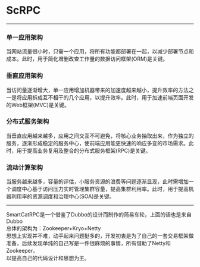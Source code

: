 # ScRPC 
---  
### 单一应用架构    
当网站流量很小时，只需一个应用，将所有功能都部署在一起，以减少部署节点和成本。此时，用于简化增删改查工作量的数据访问框架(ORM)是关键。     

### 垂直应用架构   
当访问量逐渐增大，单一应用增加机器带来的加速度越来越小，提升效率的方法之一是将应用拆成互不相干的几个应用，以提升效率。此时，用于加速前端页面开发的Web框架(MVC)是关键。    
  
### 分布式服务架构   
当垂直应用越来越多，应用之间交互不可避免，将核心业务抽取出来，作为独立的服务，逐渐形成稳定的服务中心，使前端应用能更快速的响应多变的市场需求。此时，用于提高业务复用及整合的分布式服务框架(RPC)是关键。   

### 流动计算架构    
当服务越来越多，容量的评估，小服务资源的浪费等问题逐渐显现，此时需增加一个调度中心基于访问压力实时管理集群容量，提高集群利用率。此时，用于提高机器利用率的资源调度和治理中心(SOA)是关键。   

---
SmartCatRPC是一个借鉴了Dubbo的设计而制作的简易车轮，上面的话也是来自Dubbo  
总体的架构为：Zookeeper+Kryo+Netty    
思想上实现并不难，动手起来问题挺多的，开发初衷是为了自己的一套交易框架做准备，后续发现单纯的自己写是一件很麻烦的事情，所有借助了Netty和Zookeeper。  
以提高自己的代码设计和思想为主。 
